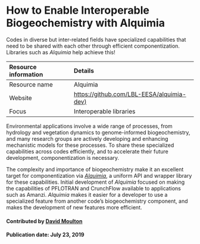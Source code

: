 # How to Enable Interoperable Biogeochemistry with Alquimia

Codes in diverse but inter-related fields have specialized capabilities that need to be shared with each other through efficient componentization. Libraries such as *Alquimia* help achieve this!

Resource information | Details 
:--- | :---  
Resource name | Alquimia
Website  | [https://github.com/LBL-EESA/alquimia-dev)](https://github.com/LBL-EESA/alquimia-dev)
Focus | Interoperable libraries

Environmental applications involve a wide range of processes, from hydrology and vegetation dynamics to genome-informed biogeochemistry, and many research groups are actively developing and enhancing mechanistic models for these processes. To share these specialized capabilities across codes efficiently, and to accelerate their future development, componentization is necessary. 

The complexity and importance of biogeochemistry make it an excellent target for componentization via *[Alquimia](https://github.com/LBL-EESA/alquimia-dev)*, a uniform API and wrapper library for these capabilities. Initial development of *Alquimia* focused on making the capabilities of PFLOTRAN and CrunchFlow available to applications such as Amanzi.  *Alquimia* makes it easier for a developer to use a specialized feature from another code’s biogeochemistry component, and makes the development of new features more efficient.

#### Contributed by [David Moulton](https://github.com/jd-moulton "David Moulton")

#### Publication date: July 23, 2019

<!---
Publish: yes
Categories: Planning
Topics: software interoperability
Tags: 
Level: 2
Prerequisites: defaults
Aggregate: none
--->
